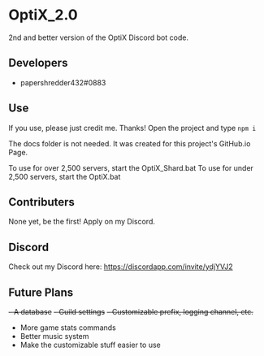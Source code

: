 # OptiX_2.0
2nd and better version of the OptiX Discord bot code.

## Developers
- papershredder432#0883

## Use
If you use, please just credit me. Thanks!
Open the project and type `npm i`

The docs folder is not needed. It was created for this project's GitHub.io Page.

To use for over 2,500 servers, start the OptiX_Shard.bat
To use for under 2,500 servers, start the OptiX.bat

## Contributers
None yet, be the first! Apply on my Discord.

## Discord
Check out my Discord here: https://discordapp.com/invite/ydjYVJ2

## Future Plans
~~- A database~~
~~- Guild settings~~
~~- Customizable prefix, logging channel, etc.~~
- More game stats commands
- Better music system
- Make the customizable stuff easier to use
